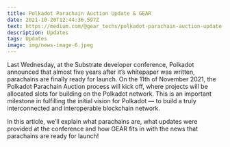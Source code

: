 ```yaml
---
title: Polkadot Parachain Auction Update & GEAR
date: 2021-10-20T12:44:36.597Z
text: https://medium.com/@gear_techs/polkadot-parachain-auction-update-gear-16ca09267755
description: Updates
tags: Updates
image: img/news-image-6.jpeg
---
```

Last Wednesday, at the Substrate developer conference, Polkadot announced that almost five years after it’s whitepaper was written, parachains are finally ready for launch. On the 11th of November 2021, the Polkadot Parachain Auction process will kick off, where projects will be allocated slots for building on the Polkadot network. This is an important milestone in fulfilling the initial vision for Polkadot — to build a truly interconnected and interoperable blockchain network.

In this article, we’ll explain what parachains are, what updates were provided at the conference and how GEAR fits in with the news that parachains are ready for launch!